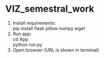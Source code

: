 # VIZ_semestral_work

1) Install requirements:\
pip install flask pillow numpy wget
2) Run app:\
cd App\
python run.py
3) Open browser (URL is shown in terminal)
